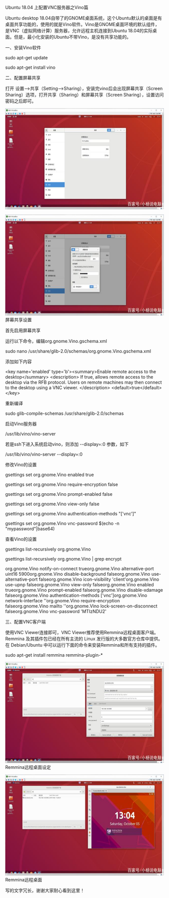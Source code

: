 Ubuntu 18.04 上配置VNC服务器之Vino篇

Ubuntu desktop 18.04自带了的GNOME桌面系统，这个Ubuntu默认的桌面是有桌面共享功能的，使用的就是Vino软件。Vino是GNOME桌面环境的默认组件，是VNC（虚拟网络计算）服务器，允许远程主机连接到Ubuntu 18.04的实际桌面。但是，最小化安装的Ubuntu不带Vino，是没有共享功能的。

一、安装Vino软件

sudo apt-get update

sudo apt-get install vino

二、配置屏幕共享

打开 设置-->共享（Setting-->Sharing），安装完vino后会出现屏幕共享（Screen Sharing）选项，打开共享（Sharing）和屏幕共享（Screen Sharing），设置访问密码之后即可。

<img width="600" height="321" src="../../_resources/727934dab6234780a8a586312b84119c.jpg"/>

<img width="600" height="321" src="../../_resources/25387081db4d40649e893b7aca55e96b.jpg"/>屏幕共享设置

首先启用屏幕共享

运行以下命令，编辑org.gnome.Vino.gschema.xml

sudo nano /usr/share/glib-2.0/schemas/org.gnome.Vino.gschema.xml

添加如下内容

&lt;key name='enabled' type='b'&gt;&lt;summary&gt;Enable remote access to the desktop&lt;/summary&gt; &lt;description&gt; If true, allows remote access to the desktop via the RFB protocol. Users on remote machines may then connect to the desktop using a VNC viewer. &lt;/description&gt; &lt;default&gt;true&lt;/default&gt;&lt;/key&gt;

重新编译

sudo glib-compile-schemas /usr/share/glib-2.0/schemas

启动Vino服务器

/usr/lib/vino/vino-server

若是ssh下进入系统启动vino，则添加 --display=:0 参数，如下

/usr/lib/vino/vino-server --display=:0

修改Vino的设置

gsettings set org.gnome.Vino enabled true

gsettings set org.gnome.Vino require-encryption false

gsettings set org.gnome.Vino prompt-enabled false

gsettings set org.gnome.Vino view-only false

gsettings set org.gnome.Vino authentication-methods "\['vnc'\]"

gsettings set org.gnome.Vino vnc-password $(echo -n "mypassword"|base64)

查看Vino的设置

gsettings list-recursively org.gnome.Vino

gsettings list-recursively org.gnome.Vino | grep encrypt

org.gnome.Vino notify-on-connect trueorg.gnome.Vino alternative-port uint16 5900org.gnome.Vino disable-background falseorg.gnome.Vino use-alternative-port falseorg.gnome.Vino icon-visibility 'client'org.gnome.Vino use-upnp falseorg.gnome.Vino view-only falseorg.gnome.Vino enabled trueorg.gnome.Vino prompt-enabled falseorg.gnome.Vino disable-xdamage falseorg.gnome.Vino authentication-methods \['vnc'\]org.gnome.Vino network-interface ''org.gnome.Vino require-encryption falseorg.gnome.Vino mailto ''org.gnome.Vino lock-screen-on-disconnect falseorg.gnome.Vino vnc-password 'MTIzNDU2'

三、配置VNC客户端

使用VNC Viewer连接即可，VNC Viewer推荐使用Remmina远程桌面客户端。Remmina 及其插件包已经在所有主流的 Linux 发行版的大多数官方仓库中提供。在 Debian/Ubuntu 中可以运行下面的命令来安装Remmina和所有支持的插件。

sudo apt-get install remmina remmina-plugin-*

<img width="600" height="321" src="../../_resources/a8e92e0a721c4229ade273c272ce4f42.jpg"/>Remmina远程桌面设定

<img width="600" height="321" src="../../_resources/ceed871eb39e488f93e9f466d6db0ff9.jpg"/>Remmina远程桌面

写的文字冗长，谢谢大家耐心看到这里！